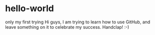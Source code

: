 # hello-world
only my first trying
Hi guys,
I am trying to learn how to use GitHub, and leave something on it to celebrate my success. Handclap! :-)

